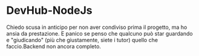 # DevHub-NodeJs
Chiedo scusa in anticipo per non aver condiviso prima il progetto, ma ho ansia da prestazione. E panico se penso che qualcuno può star guardando e "giudicando" (più che giustamente, siete i tutor) quello che faccio.Backend non ancora completo.
